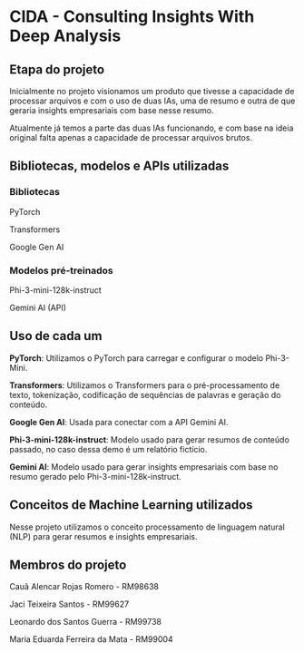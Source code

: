 # CIDA - Consulting Insights With Deep Analysis

## Etapa do projeto

Inicialmente no projeto visionamos um produto que tivesse a capacidade de
processar arquivos e com o uso de duas IAs, uma de resumo e outra de que
geraria insights empresariais com base nesse resumo.

Atualmente já temos a parte das duas IAs funcionando, e com base na ideia
original falta apenas a capacidade de processar arquivos brutos.

## Bibliotecas, modelos e APIs utilizadas

### Bibliotecas

PyTorch

Transformers

Google Gen AI

### Modelos pré-treinados

Phi-3-mini-128k-instruct

Gemini AI (API)

## Uso de cada um

**PyTorch**: Utilizamos o PyTorch para carregar e configurar o modelo Phi-3-Mini.

**Transformers**: Utilizamos o Transformers para o pré-processamento de texto, tokenização, codificação de sequências de palavras e geração do conteúdo.

**Google Gen AI**: Usada para conectar com a API Gemini AI.

**Phi-3-mini-128k-instruct**: Modelo usado para gerar resumos de conteúdo passado, no caso dessa demo é um relatório fictício.

**Gemini AI**: Modelo usado para gerar insights empresariais com base no resumo gerado pelo Phi-3-mini-128k-instruct.

## Conceitos de Machine Learning utilizados

Nesse projeto utilizamos o conceito processamento de linguagem natural (NLP) para gerar resumos e insights empresariais.

## Membros do projeto

Cauã Alencar Rojas Romero - RM98638

Jaci Teixeira Santos - RM99627

Leonardo dos Santos Guerra - RM99738

Maria Eduarda Ferreira da Mata - RM99004
